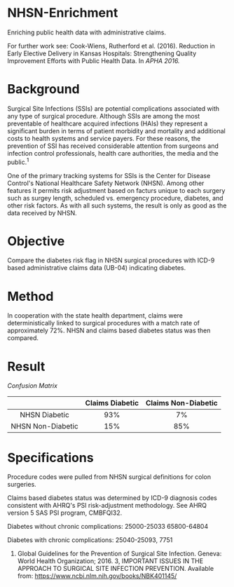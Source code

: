 # NHSN-Enrichment
Enriching public health data with administrative claims.

For further work see: 
Cook-Wiens, Rutherford et al. (2016). Reduction in Early Elective Delivery in Kansas
Hospitals: Strengthening Quality Improvement Efforts with Public Health Data. In *APHA
2016.*

# Background
Surgical Site Infections (SSIs) are potential complications associated with any type of surgical procedure. Although SSIs are among the most preventable of healthcare acquired infections (HAIs) they represent a significant burden in terms of patient morbidity and mortality and additional costs to health systems and service payers. For these reasons, the prevention of SSI has received considerable attention from surgeons and infection control professionals, health care authorities, the media and the public.<sup>1</sup> 

One of the primary tracking systems for SSIs is the Center for Disease Control's National Healthcare Safety Network (NHSN). Among other features it permits risk adjustment based on facturs unique to each surgery such as surgey length, scheduled vs. emergency procedure, diabetes, and other risk factors. As with all such systems, the result is only as good as the data received by NHSN.

# Objective
Compare the diabetes risk flag in NHSN surgical procedures with ICD-9 based administrative claims data (UB-04) indicating diabetes. 

# Method
In cooperation with the state health department, claims were deterministically linked to surgical procedures with a match rate of approximately 72%. NHSN and claims based diabetes status was then compared. 

# Result
*Confusion Matrix*

|| Claims Diabetic| Claims Non-Diabetic|
|:-------------:|:-------------:|:-----:|
|NHSN Diabetic| 93% | 7% |
|NHSN Non-Diabetic | 15% | 85% |

# Specifications

Procedure codes were pulled from NHSN surgical definitions for colon surgeries.

Claims based diabetes status was determined by ICD-9 diagnosis codes consistent with AHRQ's PSI risk-adjustment methodology. See AHRQ version 5 SAS PSI program, CMBFQI32.

Diabetes without chronic complications:
25000-25033
65800-64804

Diabetes with chronic complications:
25040-25093, 7751

1) Global Guidelines for the Prevention of Surgical Site Infection. Geneva: World Health Organization; 2016. 3, IMPORTANT ISSUES IN THE APPROACH TO SURGICAL SITE INFECTION PREVENTION. Available from: https://www.ncbi.nlm.nih.gov/books/NBK401145/